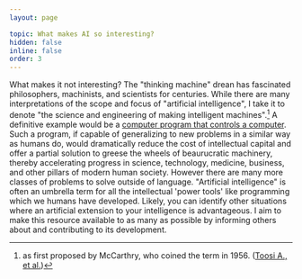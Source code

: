 ```yaml
---
layout: page

topic: What makes AI so interesting?
hidden: false
inline: false
order: 3
---
```


What makes it not interesting? The "thinking machine" drean has fascinated philosophers, machinists, and scientists for centuries. While there are many interpretations of the scope and focus of "artificial intelligence", I take it to denote "the science and engineering of making intelligent machines".[^1] A definitive example would be a [computer program that controls a computer](https://github.com/Limboid/computatrum). Such a program, if capable of generalizing to new problems in a similar way as humans do, would dramatically reduce the cost of intellectual capital and offer a partial solution to greese the wheels of beaurucratic machinery, thereby accelerating progress in science, technology, medicine, business, and other pillars of modern human society. However there are many more classes of problems to solve outside of language. "Artificial intelligence" is often an umbrella term for all the intellectual 'power tools' like programming which we humans have developed. Likely, you can identify other situations where an artificial extension to your intelligence is advantageous. I aim to make this resource available to as many as possible by informing others about and contributing to its development. 

[^1]: as first proposed by McCarthry, who coined the term in 1956. ([Toosi A., et al.](https://arxiv.org/abs/2109.01517))